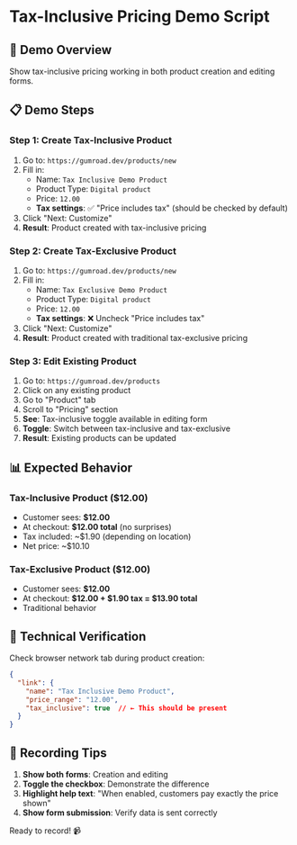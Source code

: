 # Tax-Inclusive Pricing Demo Script

## 🎯 **Demo Overview**
Show tax-inclusive pricing working in both product creation and editing forms.

## 📋 **Demo Steps**

### **Step 1: Create Tax-Inclusive Product**
1. Go to: `https://gumroad.dev/products/new`
2. Fill in:
   - Name: `Tax Inclusive Demo Product`
   - Product Type: `Digital product`
   - Price: `12.00`
   - **Tax settings**: ✅ "Price includes tax" (should be checked by default)
3. Click "Next: Customize"
4. **Result**: Product created with tax-inclusive pricing

### **Step 2: Create Tax-Exclusive Product**
1. Go to: `https://gumroad.dev/products/new`
2. Fill in:
   - Name: `Tax Exclusive Demo Product`
   - Product Type: `Digital product`
   - Price: `12.00`
   - **Tax settings**: ❌ Uncheck "Price includes tax"
3. Click "Next: Customize"
4. **Result**: Product created with traditional tax-exclusive pricing

### **Step 3: Edit Existing Product**
1. Go to: `https://gumroad.dev/products`
2. Click on any existing product
3. Go to "Product" tab
4. Scroll to "Pricing" section
5. **See**: Tax-inclusive toggle available in editing form
6. **Toggle**: Switch between tax-inclusive and tax-exclusive
7. **Result**: Existing products can be updated

## 📊 **Expected Behavior**

### **Tax-Inclusive Product ($12.00)**
- Customer sees: **$12.00**
- At checkout: **$12.00 total** (no surprises)
- Tax included: ~$1.90 (depending on location)
- Net price: ~$10.10

### **Tax-Exclusive Product ($12.00)**
- Customer sees: **$12.00**
- At checkout: **$12.00 + $1.90 tax = $13.90 total**
- Traditional behavior

## 🔧 **Technical Verification**

Check browser network tab during product creation:
```json
{
  "link": {
    "name": "Tax Inclusive Demo Product",
    "price_range": "12.00",
    "tax_inclusive": true  // ← This should be present
  }
}
```

## 🎥 **Recording Tips**
1. **Show both forms**: Creation and editing
2. **Toggle the checkbox**: Demonstrate the difference
3. **Highlight help text**: "When enabled, customers pay exactly the price shown"
4. **Show form submission**: Verify data is sent correctly

Ready to record! 📹
